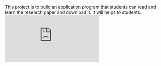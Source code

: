 This project is to build an application program that students can read and learn the research paper and download it. It will helps to students.
![image](https://github.com/user-attachments/file:///C:/Users/Hp/OneDrive/Desktop/All%20Program/CSS/Home%20Page.html)
